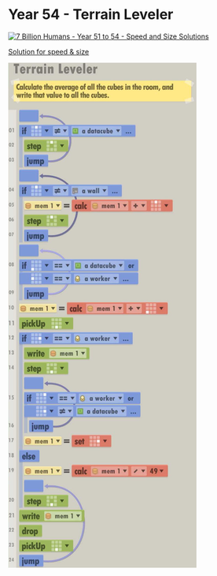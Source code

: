 # Year 54 - Terrain Leveler

[![7 Billion Humans - Year 51 to 54 - Speed and Size Solutions](https://img.youtube.com/vi/jWEzwbqdFKc/0.jpg)](https://www.youtube.com/watch?v=jWEzwbqdFKc&t=776s)

[Solution for speed & size](solution.txt)

![Solution for speed & size](solution.JPEG "Year 54")